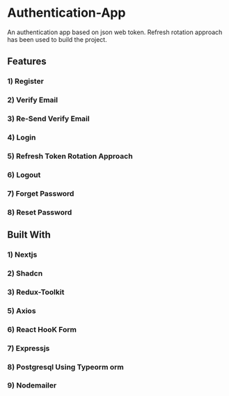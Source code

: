# Authentication-App

An authentication app based on json web token. Refresh rotation approach has been used to build the project.

## Features

### 1) Register

### 2) Verify Email

### 3) Re-Send Verify Email

### 4) Login

### 5) Refresh Token Rotation Approach

### 6) Logout

### 7) Forget Password

### 8) Reset Password

## Built With

### 1) Nextjs

### 2) Shadcn

### 3) Redux-Toolkit

### 5) Axios

### 6) React HooK Form

### 7) Expressjs

### 8) Postgresql Using Typeorm orm

### 9) Nodemailer
